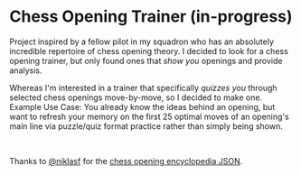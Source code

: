 # Chess Opening Trainer (in-progress)

Project inspired by a fellow pilot in my squadron who has an absolutely incredible repertoire of chess opening theory. I decided to look for a chess opening trainer, but only found ones that *show you* openings and provide analysis.

Whereas I'm interested in a trainer that specifically *quizzes you* through selected chess openings move-by-move, so I decided to make one. </br> Example Use Case: You already know the ideas behind an opening, but want to refresh your memory on the first 25 optimal moves of an opening's main line via puzzle/quiz format practice rather than simply being shown.

</br>

Thanks to [@niklasf](https://github.com/niklasf) for the [chess opening encyclopedia JSON](https://github.com/GeoffreyFClark/chess-opening-trainer/blob/main/chess_opening_encyclopedia.json).
